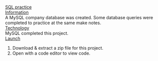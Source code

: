 <ins>SQL practice</ins><br>
<ins>Information</ins><br>
A MySQL company database was created. Some database queries were completed to practice at the same make notes.<br>
<ins>Technology</ins><br>
MySQL completed this project.<br>
<ins>Launch</ins>
1. Download & extract a zip file for this project.
2. Open with a code editor to view code.


